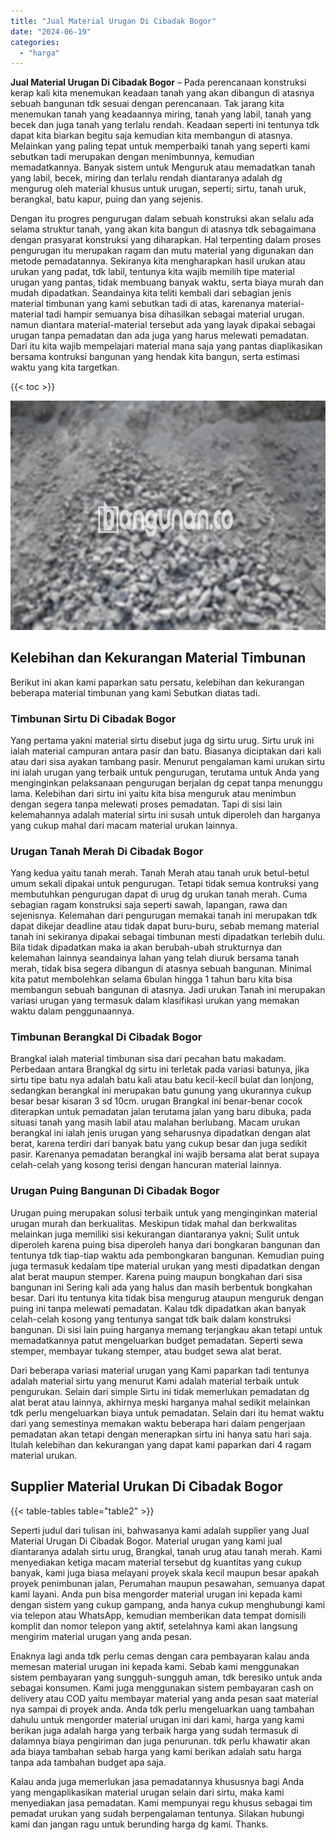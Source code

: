 ```yaml
---
title: "Jual Material Urugan Di Cibadak Bogor"
date: "2024-06-19"
categories: 
  - "harga"
---
```


**Jual Material Urugan Di Cibadak Bogor** – Pada perencanaan konstruksi kerap kali kita menemukan keadaan tanah yang akan dibangun di atasnya sebuah bangunan tdk sesuai dengan perencanaan. Tak jarang kita menemukan tanah yang keadaannya miring, tanah yang labil, tanah yang becek dan juga tanah yang terlalu rendah. Keadaan seperti ini tentunya tdk dapat kita biarkan begitu saja kemudian kita membangun di atasnya. Melainkan yang paling tepat untuk memperbaiki tanah yang seperti kami sebutkan tadi merupakan dengan menimbunnya, kemudian memadatkannya. Banyak sistem untuk Menguruk atau memadatkan tanah yang labil, becek, miring dan terlalu rendah diantaranya adalah dg mengurug oleh material khusus untuk urugan, seperti; sirtu, tanah uruk, berangkal, batu kapur, puing dan yang sejenis.

Dengan itu progres pengurugan dalam sebuah konstruksi akan selalu ada selama struktur tanah, yang akan kita bangun di atasnya tdk sebagaimana dengan prasyarat konstruksi yang diharapkan. Hal terpenting dalam proses pengurugan itu merupakan ragam dan mutu material yang digunakan dan metode pemadatannya. Sekiranya kita mengharapkan hasil urukan atau urukan yang padat, tdk labil, tentunya kita wajib memilih tipe material urugan yang pantas, tidak membuang banyak waktu, serta biaya murah dan mudah dipadatkan. Seandainya kita teliti kembali dari sebagian jenis material timbunan yang kami sebutkan tadi di atas, karenanya material-material tadi hampir semuanya bisa dihasilkan sebagai material urugan. namun diantara material-material tersebut ada yang layak dipakai sebagai urugan tanpa pemadatan dan ada juga yang harus melewati pemadatan. Dari itu kita wajib mempelajari material mana saja yang pantas diaplikasikan bersama kontruksi bangunan yang hendak kita bangun, serta estimasi waktu yang kita targetkan.

{{< toc >}}

![Jual Material Urugan Di Cibadak Bogor](/images/jual-urugan-25.png)

## Kelebihan dan Kekurangan Material Timbunan

Berikut ini akan kami paparkan satu persatu, kelebihan dan kekurangan beberapa material timbunan yang kami Sebutkan diatas tadi.

### Timbunan Sirtu Di Cibadak Bogor

Yang pertama yakni material sirtu disebut juga dg sirtu urug. Sirtu uruk ini ialah material campuran antara pasir dan batu. Biasanya diciptakan dari kali atau dari sisa ayakan tambang pasir. Menurut pengalaman kami urukan sirtu ini ialah urugan yang terbaik untuk pengurugan, terutama untuk Anda yang menginginkan pelaksanaan pengurugan berjalan dg cepat tanpa menunggu lama. Kelebihan dari sirtu ini yaitu kita bisa menguruk atau menimbun dengan segera tanpa melewati proses pemadatan. Tapi di sisi lain kelemahannya adalah material sirtu ini susah untuk diperoleh dan harganya yang cukup mahal dari macam material urukan lainnya.

### Urugan Tanah Merah Di Cibadak Bogor

Yang kedua yaitu tanah merah. Tanah Merah atau tanah uruk betul-betul umum sekali dipakai untuk pengurugan. Tetapi tidak semua kontruksi yang membutuhkan pengurugan dapat di urug dg urukan tanah merah. Cuma sebagian ragam konstruksi saja seperti sawah, lapangan, rawa dan sejenisnya. Kelemahan dari pengurugan memakai tanah ini merupakan tdk dapat dikejar deadline atau tidak dapat buru-buru, sebab memang material tanah ini sekiranya dipakai sebagai timbunan mesti dipadatkan terlebih dulu. Bila tidak dipadatkan maka ia akan berubah-ubah strukturnya dan kelemahan lainnya seandainya lahan yang telah diuruk bersama tanah merah, tidak bisa segera dibangun di atasnya sebuah bangunan. Minimal kita patut membolehkan selama 6bulan hingga 1 tahun baru kita bisa membangun sebuah bangunan di atasnya. Jadi urukan Tanah ini merupakan variasi urugan yang termasuk dalam klasifikasi urukan yang memakan waktu dalam penggunaannya.

### Timbunan Berangkal Di Cibadak Bogor

Brangkal ialah material timbunan sisa dari pecahan batu makadam. Perbedaan antara Brangkal dg sirtu ini terletak pada variasi batunya, jika sirtu tipe batu nya adalah batu kali atau batu kecil-kecil bulat dan lonjong, sedangkan berangkal ini merupakan batu gunung yang ukurannya cukup besar besar kisaran 3 sd 10cm. urugan Brangkal ini benar-benar cocok diterapkan untuk pemadatan jalan terutama jalan yang baru dibuka, pada situasi tanah yang masih labil atau malahan berlubang. Macam urukan berangkal ini ialah jenis urugan yang seharusnya dipadatkan dengan alat berat, karena terdiri dari banyak batu yang cukup besar dan juga sedikit pasir. Karenanya pemadatan berangkal ini wajib bersama alat berat supaya celah-celah yang kosong terisi dengan hancuran material lainnya.

### Urugan Puing Bangunan Di Cibadak Bogor

Urugan puing merupakan solusi terbaik untuk yang menginginkan material urugan murah dan berkualitas. Meskipun tidak mahal dan berkwalitas melainkan juga memiliki sisi kekurangan diantaranya yakni; Sulit untuk diperoleh karena puing bisa diperoleh hanya dari bongkaran bangunan dan tentunya tdk tiap-tiap waktu ada pembongkaran bangunan. Kemudian puing juga termasuk kedalam tipe material urukan yang mesti dipadatkan dengan alat berat maupun stemper. Karena puing maupun bongkahan dari sisa bangunan ini Sering kali ada yang halus dan masih berbentuk bongkahan besar. Dari itu tentunya kita tidak bisa mengurug ataupun menguruk dengan puing ini tanpa melewati pemadatan. Kalau tdk dipadatkan akan banyak celah-celah kosong yang tentunya sangat tdk baik dalam konstruksi bangunan. Di sisi lain puing harganya memang terjangkau akan tetapi untuk memadatkannya patut mengeluarkan budget pemadatan. Seperti sewa stemper, membayar tukang stemper, atau budget sewa alat berat.

Dari beberapa variasi material urugan yang Kami paparkan tadi tentunya adalah material sirtu yang menurut Kami adalah material terbaik untuk pengurukan. Selain dari simple Sirtu ini tidak memerlukan pemadatan dg alat berat atau lainnya, akhirnya meski harganya mahal sedikit melainkan tdk perlu mengeluarkan biaya untuk pemadatan. Selain dari itu hemat waktu dari yang semestinya memakan waktu beberapa hari dalam pengerjaan pemadatan akan tetapi dengan menerapkan sirtu ini hanya satu hari saja. Itulah kelebihan dan kekurangan yang dapat kami paparkan dari 4 ragam material urukan.

## Supplier Material Urukan Di Cibadak Bogor

{{< table-tables table="table2" >}}

Seperti judul dari tulisan ini, bahwasanya kami adalah supplier yang Jual Material Urugan Di Cibadak Bogor. Material urugan yang kami jual diantaranya adalah sirtu urug, Brangkal, tanah urug atau tanah merah. Kami menyediakan ketiga macam material tersebut dg kuantitas yang cukup banyak, kami juga biasa melayani proyek skala kecil maupun besar apakah proyek penimbunan jalan, Perumahan maupun pesawahan, semuanya dapat kami layani. Anda pun bisa mengorder material urugan ini kepada kami dengan sistem yang cukup gampang, anda hanya cukup menghubungi kami via telepon atau WhatsApp, kemudian memberikan data tempat domisili komplit dan nomor telepon yang aktif, setelahnya kami akan langsung mengirim material urugan yang anda pesan.

Enaknya lagi anda tdk perlu cemas dengan cara pembayaran kalau anda memesan material urugan ini kepada kami. Sebab kami menggunakan sistem pembayaran yang sungguh-sungguh aman, tdk beresiko untuk anda sebagai konsumen. Kami juga menggunakan sistem pembayaran cash on delivery atau COD yaitu membayar material yang anda pesan saat material nya sampai di proyek anda. Anda tdk perlu mengeluarkan uang tambahan dahulu untuk mengorder material urugan ini dari kami, harga yang kami berikan juga adalah harga yang terbaik harga yang sudah termasuk di dalamnya biaya pengiriman dan juga penurunan. tdk perlu khawatir akan ada biaya tambahan sebab harga yang kami berikan adalah satu harga tanpa ada tambahan budget apa saja.

Kalau anda juga memerlukan jasa pemadatannya khususnya bagi Anda yang mengaplikasikan material urugan selain dari sirtu, maka kami menyediakan jasa pemadatan. Kami mempunyai regu khusus sebagai tim pemadat urukan yang sudah berpengalaman tentunya. Silakan hubungi kami dan jangan ragu untuk berunding harga dg kami. Thanks.
